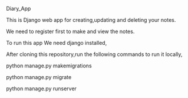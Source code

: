 Diary_App

This is Django web app for creating,updating and deleting your notes.

We need to register first to make and view the notes.

To run this app We need django installed,

After cloning this repository,run the following commands to run it locally,

python manage.py makemigrations

python manage.py migrate

python manage.py runserver
